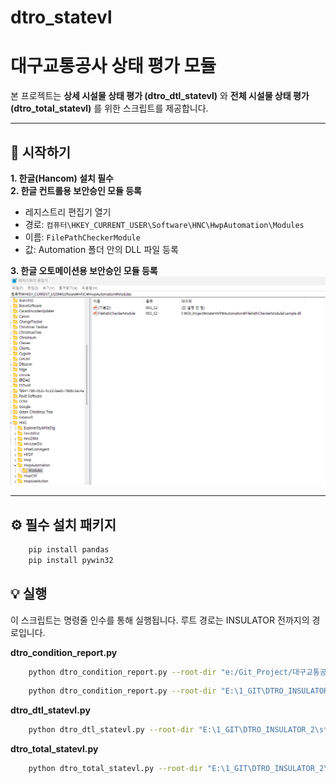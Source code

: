 # dtro_statevl
# 대구교통공사 상태 평가 모듈

본 프로젝트는 **상세 시설물 상태 평가 (dtro_dtl_statevl)** 와 **전체 시설물 상태 평가 (dtro_total_statevl)** 를 위한 스크립트를 제공합니다.  

---

## 🚀 시작하기

**1. 한글(Hancom) 설치 필수**  
**2. 한글 컨트롤용 보안승인 모듈 등록**  
- 레지스트리 편집기 열기  
- 경로: `컴퓨터\HKEY_CURRENT_USER\Software\HNC\HwpAutomation\Modules`  
- 이름: `FilePathCheckerModule`  
- 값: Automation 폴더 안의 DLL 파일 등록  

**3. 한글 오토메이션용 보안승인 모듈 등록**  
![한글 오토메이션 이미지](image.png)

---

## ⚙️ 필수 설치 패키지

```bash
    pip install pandas
    pip install pywin32
```

## 💡 실행
이 스크립트는 명령줄 인수를 통해 실행됩니다.
루트 경로는 INSULATOR 전까지의 경로입니다.

**dtro_condition_report.py**

```bash
    python dtro_condition_report.py --root-dir "e:/Git_Project/대구교통공사_stateHWP/INSULATOR"  --project-id 5  --script-dir "e:/Git_Project/대구교통공사_stateHWP"
```
```bash
    python dtro_condition_report.py --root-dir "E:\1_GIT\DTRO_INSULATOR_2\stateHWP\INSULATOR"  --project-id 5
```

**dtro_dtl_statevl.py**


```bash
    python dtro_dtl_statevl.py --root-dir "E:\1_GIT\DTRO_INSULATOR_2\stateHWP\INSULATOR" --project-id 5 --sub-project-id "ST1_SOH_SBJ"
```

**dtro_total_statevl.py**


```bash
    python dtro_total_statevl.py --root-dir "E:\1_GIT\DTRO_INSULATOR_2\stateHWP\INSULATOR" --project-id 5
```
